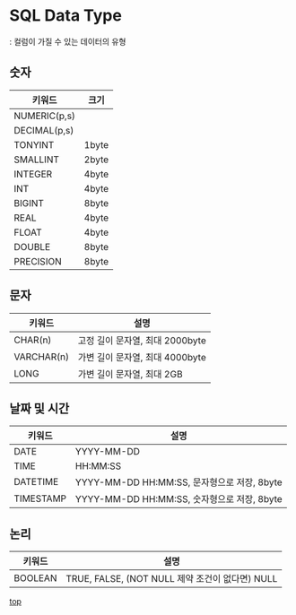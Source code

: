 # SQL Data Type
: 컬럼이 가질 수 있는 데이터의 유형    



## 숫자

키워드 | 크기
---|---
NUMERIC(p,s) |
DECIMAL(p,s) |
TONYINT      | 1byte
SMALLINT     | 2byte
INTEGER      | 4byte
INT          | 4byte
BIGINT       | 8byte
REAL         | 4byte
FLOAT        | 4byte
DOUBLE       | 8byte
PRECISION    | 8byte



## 문자

키워드 | 설명
---|---
CHAR(n)      | 고정 길이 문자열, 최대 2000byte
VARCHAR(n)   | 가변 길이 문자열, 최대 4000byte
LONG         | 가변 길이 문자열, 최대 2GB



## 날짜 및 시간    

키워드 | 설명
---|---
DATE         | YYYY-MM-DD
TIME         | HH:MM:SS
DATETIME     | YYYY-MM-DD HH:MM:SS, 문자형으로 저장, 8byte
TIMESTAMP    | YYYY-MM-DD HH:MM:SS, 숫자형으로 저장, 8byte



## 논리

키워드 | 설명
---|---
BOOLEAN      | TRUE, FALSE, (NOT NULL 제약 조건이 없다면) NULL



[top](#)
